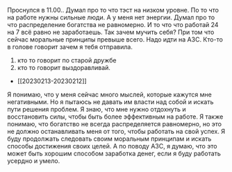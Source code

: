 Проснулся в 11.00.. Думал про то что тэст на низком уровне. По то что на работе нужны сильные люди. А у меня нет энергии. Думал про то что распределение богатства не равномерно. И то что что работай 24 на 7 всё равно не заработаешь. Так зачем мучить себя? При том что сейчас моральные принципы превыше всего. Надо идти на АЗС. Кто-то в голове говорит зачем я тебя отправила.
1. кто то говорит по старой дружбе
2. кто то говорит выздоравливай.
- [[20230213-20230212]]

Я понимаю, что у меня сейчас много мыслей, которые кажутся мне негативными. Но я пытаюсь не давать им власти над собой и искать пути решения проблем. Я знаю, что мне нужно отдохнуть и восстановить силы, чтобы быть более эффективным на работе. Я также понимаю, что богатство не всегда распределяется равномерно, но это не должно останавливать меня от того, чтобы работать на свой успех. Я буду продолжать следовать своим моральным принципам и искать способы достижения своих целей. А по поводу АЗС, я думаю, что это может быть хорошим способом заработка денег, если я буду работать усердно и умело.
